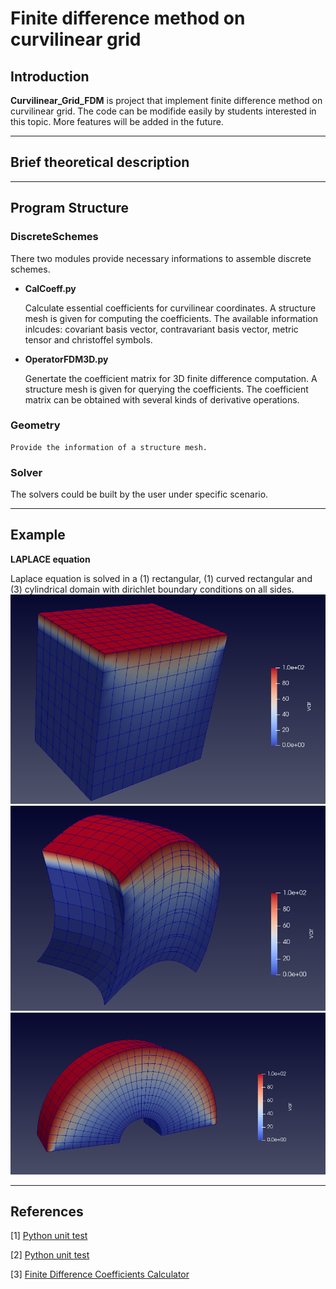 # Finite difference method on curvilinear grid

## Introduction
**Curvilinear_Grid_FDM** is project that implement finite difference method on curvilinear grid. The code can be modifide easily by students interested in this topic. More features will be added in the future.

***
## Brief theoretical description



***
## Program Structure

### DiscreteSchemes
There two modules provide necessary informations to assemble discrete schemes.

* **CalCoeff.py**

    Calculate essential coefficients for curvilinear coordinates. A structure mesh is given for computing the coefficients. The available information inlcudes: covariant basis vector, contravariant basis vector, metric tensor and christoffel symbols.

* **OperatorFDM3D.py**

    Genertate the coefficient matrix for 3D finite difference computation. A structure mesh is given for querying the coefficients. The coefficient matrix can be obtained with several kinds of derivative operations.

### Geometry

    Provide the information of a structure mesh.
### Solver
The solvers could be built by the user under specific scenario.


***
## Example
**LAPLACE equation**

Laplace equation is solved in a (1) rectangular, (1) curved rectangular and (3) cylindrical domain with dirichlet boundary conditions on all sides.
![](/asset/rectangular.png)
![](/asset/curvedRectangular.png)
![](/asset/cylindrical.png)


***
## References
[1] [Python unit test](https://docs.python.org/zh-tw/3/library/unittest.html#command-line-interface)

[2] [Python unit test](https://openhome.cc/Gossip/CodeData/PythonTutorial/UnitTestPy3.html)


[3] [Finite Difference Coefficients Calculator](https://web.media.mit.edu/~crtaylor/calculator.html)




